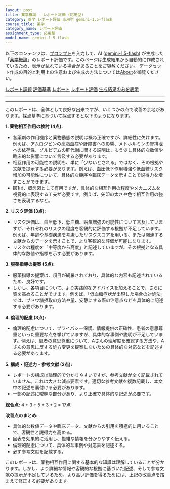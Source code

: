 ```yaml
---
layout: post
title: 薬学概論 - レポート評価 (応用型)
category: 薬学 レポート評価 応用型 gemini-1.5-flash
course_title: 薬学
category_name: レポート評価
assignment_type: 応用型
model_name: gemini-1.5-flash
---
```


以下のコンテンツは、[プロンプト](http://127.0.0.1:8000/generated/薬学/gemini-1.5-flash/prompt_レポート評価-応用型.md)を入力して、AI ([gemini-1.5-flash](contents/gemini-1.5-flash)) が生成した「[薬学概論](/contents/薬学/)」のレポート評価です。このページは生成結果から自動的に作成されているため、表示が乱れている場合があることをご容赦ください。
データセット作成の目的と利用上の注意および生成の方法については[About](/About)を御覧ください。

[レポート課題](../レポート課題-応用型)
[評価基準](../評価基準-応用型)
[レポート](../レポート-応用型)
[レポート評価](../レポート評価-応用型)
[生成結果のみを表示](http://127.0.0.1:8000/generated/薬学/gemini-1.5-flash/レポート評価-応用型.md)
  

***
***
  
このレポートは、全体として良好な出来ですが、いくつかの点で改善の余地があります。採点基準に基づいて採点すると以下のようになります。


**1. 薬物相互作用の検討 (4点):**

* 各薬剤の作用機序と薬物動態の説明は概ね正確ですが、詳細性に欠けます。例えば、アムロジピンの高脂血症や肝障害への影響、メトホルミンの腎排泄への依存性、ゾルピデムの肝代謝に関する説明は、もう少し具体的な数値や臨床的な影響について言及する必要があります。
* 相互作用の可能性の説明も、単に「少ないとされる」ではなく、その根拠や文献を提示する必要があります。例えば、血圧低下作用増強や低血糖リスク増加の可能性について、具体的な機序や臨床データを示すことで説得力を増すことができます。
* 図1は、概念図として有用ですが、具体的な相互作用の程度やメカニズムを視覚的に表現する工夫が必要です。例えば、矢印の太さや色で相互作用の強さを表現するなど。


**2. リスク評価 (3点):**

* リスク評価は、血圧低下、低血糖、眠気増強の可能性について言及していますが、それぞれのリスクの程度を客観的に評価する根拠が不足しています。例えば、年齢や基礎疾患を考慮したリスクスコアを用いる、または関連する文献からのデータを示すことで、より客観的な評価が可能になります。
* リスクの程度を「中等度から高度」と記述していますが、その根拠となる具体的な数値や指標を示す必要があります。


**3. 服薬指導の提案 (5点):**

* 服薬指導の提案は、項目が網羅されており、具体的な内容も記述されているため、良好です。
* しかし、各項目について、より実践的なアドバイスを加えることで、さらに質を高めることができます。例えば、「低血糖症状が出現した場合の対処法」では、ブドウ糖摂取の方法や量、安静にする際の注意点などを具体的に記述する必要があります。


**4. 倫理的配慮 (3点):**

* 倫理的配慮について、プライバシー保護、情報提供の正確性、患者の意思尊重といった重要な点を挙げていますが、具体的な事例や説明が不足しています。例えば、患者の意思尊重について、Aさんの理解度を確認する方法や、Aさんの意思に反する処方変更を提案しないための具体的な対応などを記述する必要があります。


**5. 構成・記述力・参考文献 (2点):**

* レポートの構成は論理的で分かりやすいですが、参考文献が全く記載されていません。これは大きな減点要素です。適切な参考文献を複数記載し、本文中の記述を裏付ける必要があります。
* 一部の記述に曖昧な部分があり、より正確で具体的な記述が必要です。


**総合点:** 4 + 3 + 5 + 3 + 2 = 17点


**改善点のまとめ:**

* 具体的な数値データや臨床データ、文献からの引用を積極的に用いることで、客観性と説得力を高める。
* 図表を効果的に活用し、複雑な情報を分かりやすく伝える。
* 倫理的配慮について、具体的な事例や対応策を記述する。
* 必ず参考文献を記載する。


このレポートは、薬物相互作用に関する基本的な知識は理解していることが分かります。しかし、より詳細な情報や客観的な根拠に基づいた記述、そして参考文献の提示が不足しているため、より高い評価を得るためには、上記の改善点を踏まえて修正する必要があります。
